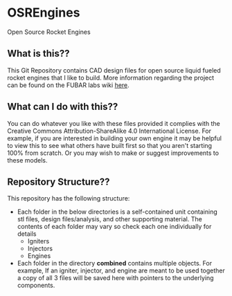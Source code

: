 # OSREngines
Open Source Rocket Engines

## What is this??
This Git Repository contains CAD design files for open source liquid fueled rocket engines that I like to build. More information regarding the project can be found on the FUBAR labs wiki [here](http://wiki.fubarlabs.org/fubarwiki/Small-Liquid-Fueled-Rocket-Engines.ashx). 

## What can I do with this??
You can do whatever you like with these files provided it complies with the Creative Commons Attribution-ShareAlike 4.0 International License. For example, if you are interested in building your own engine it may be helpful to view this to see what others have built first so that you aren't starting 100% from scratch. Or you may wish to make or suggest improvements to these models.

## Repository Structure??
This repository has the following structure:
* Each folder in the below directories is a self-contained unit containing stl files, design files/analysis, and other supporting material. The contents of each folder may vary so check each one individually for details
  * Igniters
  * Injectors
  * Engines
* Each folder in the directory **combined** contains multiple objects. For example, If an igniter, injector, and engine are meant to be used together a copy of all 3 files will be saved here with pointers to the underlying components.
